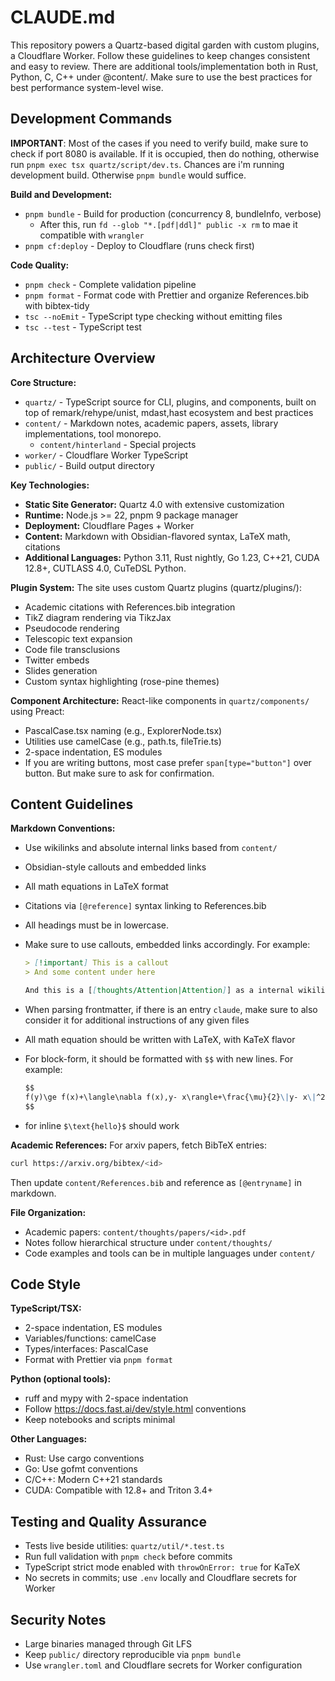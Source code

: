 # CLAUDE.md

This repository powers a Quartz-based digital garden with custom plugins, a Cloudflare Worker. Follow these guidelines to keep changes consistent and easy to review. There are additional tools/implementation both in Rust, Python, C, C++ under @content/. Make sure to use the best practices for best performance system-level wise.

## Development Commands

**IMPORTANT**: Most of the cases if you need to verify build, make sure to check if port 8080 is available. If it is occupied, then do nothing, otherwise run `pnpm exec tsx quartz/script/dev.ts`. Chances are i'm running development build. Otherwise `pnpm bundle` would suffice.

**Build and Development:**

- `pnpm bundle` - Build for production (concurrency 8, bundleInfo, verbose)
  - After this, run `fd --glob "*.[pdf|ddl]" public -x rm` to mae it compatible with `wrangler`
- `pnpm cf:deploy` - Deploy to Cloudflare (runs check first)

**Code Quality:**

- `pnpm check` - Complete validation pipeline
- `pnpm format` - Format code with Prettier and organize References.bib with bibtex-tidy
- `tsc --noEmit` - TypeScript type checking without emitting files
- `tsc --test` - TypeScript test

## Architecture Overview

**Core Structure:**

- `quartz/` - TypeScript source for CLI, plugins, and components, built on top of remark/rehype/unist, mdast,hast ecosystem and best practices
- `content/` - Markdown notes, academic papers, assets, library implementations, tool monorepo.
  - `content/hinterland` - Special projects
- `worker/` - Cloudflare Worker TypeScript
- `public/` - Build output directory

**Key Technologies:**

- **Static Site Generator:** Quartz 4.0 with extensive customization
- **Runtime:** Node.js >= 22, pnpm 9 package manager
- **Deployment:** Cloudflare Pages + Worker
- **Content:** Markdown with Obsidian-flavored syntax, LaTeX math, citations
- **Additional Languages:** Python 3.11, Rust nightly, Go 1.23, C++21, CUDA 12.8+, CUTLASS 4.0, CuTeDSL Python.

**Plugin System:**
The site uses custom Quartz plugins (quartz/plugins/):

- Academic citations with References.bib integration
- TikZ diagram rendering via TikzJax
- Pseudocode rendering
- Telescopic text expansion
- Code file transclusions
- Twitter embeds
- Slides generation
- Custom syntax highlighting (rose-pine themes)

**Component Architecture:**
React-like components in `quartz/components/` using Preact:

- PascalCase.tsx naming (e.g., ExplorerNode.tsx)
- Utilities use camelCase (e.g., path.ts, fileTrie.ts)
- 2-space indentation, ES modules
- If you are writing buttons, most case prefer `span[type="button"]` over button. But make sure to ask for confirmation.

## Content Guidelines

**Markdown Conventions:**

- Use wikilinks and absolute internal links based from `content/`
- Obsidian-style callouts and embedded links
- All math equations in LaTeX format
- Citations via `[@reference]` syntax linking to References.bib
- All headings must be in lowercase.
- Make sure to use callouts, embedded links accordingly. For example:

  ```markdown
  > [!important] This is a callout
  > And some content under here

  And this is a [[thoughts/Attention|Attention]] as a internal wikilinks.
  ```

- When parsing frontmatter, if there is an entry `claude`, make sure to also consider it for additional instructions of any given files
- All math equation should be written with LaTeX, with KaTeX flavor
- For block-form, it should be formatted with `$$` with new lines. For example:
  ```markdown
  $$
  f(y)\ge f(x)+\langle\nabla f(x),y- x\rangle+\frac{\mu}{2}\|y- x\|^2
  $$
  ```
- for inline `$\text{hello}$` should work

**Academic References:**
For arxiv papers, fetch BibTeX entries:

```bash
curl https://arxiv.org/bibtex/<id>
```

Then update `content/References.bib` and reference as `[@entryname]` in markdown.

**File Organization:**

- Academic papers: `content/thoughts/papers/<id>.pdf`
- Notes follow hierarchical structure under `content/thoughts/`
- Code examples and tools can be in multiple languages under `content/`

## Code Style

**TypeScript/TSX:**

- 2-space indentation, ES modules
- Variables/functions: camelCase
- Types/interfaces: PascalCase
- Format with Prettier via `pnpm format`

**Python (optional tools):**

- ruff and mypy with 2-space indentation
- Follow https://docs.fast.ai/dev/style.html conventions
- Keep notebooks and scripts minimal

**Other Languages:**

- Rust: Use cargo conventions
- Go: Use gofmt conventions
- C/C++: Modern C++21 standards
- CUDA: Compatible with 12.8+ and Triton 3.4+

## Testing and Quality Assurance

- Tests live beside utilities: `quartz/util/*.test.ts`
- Run full validation with `pnpm check` before commits
- TypeScript strict mode enabled with `throwOnError: true` for KaTeX
- No secrets in commits; use `.env` locally and Cloudflare secrets for Worker

## Security Notes

- Large binaries managed through Git LFS
- Keep `public/` directory reproducible via `pnpm bundle`
- Use `wrangler.toml` and Cloudflare secrets for Worker configuration
